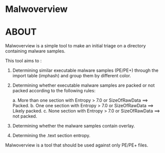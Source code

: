 # Malwoverview


# ABOUT

Malwoverview is a simple tool to make an initial triage on a directory containing malware samples.  

This tool aims to : 

1. Determining similar executable malware samples (PE/PE+) through the import table (imphash) and group them by different color. 
2. Determining whether executable malware samples are packed or not packed according to the following rules:
      
      a. More than one section with Entropy > 7.0 or SizeOfRawData ==> Packed.
      b. One one section with Entropy > 7.0 or SizeOfRawData ==> Likely packed.
      c. None section with Entropy > 7.0 or SizeOfRawData ==> not packed.
      
3. Determining whether the malware samples contain overlay.
4. Determining the .text section entropy. 

Malwoverview is a tool that should be used against only PE/PE+ files.  
